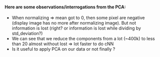 
#### Here are some observations/interrogations from the PCA:
- When normalizing => mean got to 0, then some pixel are negative (display image has no more after normalizing image). But not information is lost (right? or information is lost while dividing by std_deviation?)
- We can see that we reduce the components from a lot (~400k) to less than 20 almost without lost => lot faster to do cNN
- Is it useful to apply PCA on our data or not finally ?
